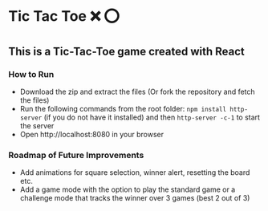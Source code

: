 # Tic Tac Toe :x: :o: 

## This is a Tic-Tac-Toe game created with React

### How to Run
* Download the zip and extract the files (Or fork the repository and fetch the files)
* Run the following commands from the root folder: `npm install http-server` (if you do not have it installed) and then `http-server -c-1` to start the server
* Open http://localhost:8080 in your browser

### Roadmap of Future Improvements 
* Add animations for square selection, winner alert, resetting the board etc.
* Add a game mode with the option to play the standard game or a challenge mode that tracks the winner over 3 games (best 2 out of 3)
  
